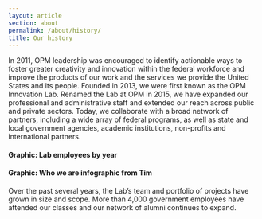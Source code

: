 ```yaml
---
layout: article
section: about
permalink: /about/history/
title: Our history
---
```


In 2011, OPM leadership was encouraged to identify actionable ways to foster greater creativity and innovation within the federal workforce and improve the products of our work and the services we provide the United States and its people. Founded in 2013, we were first known as the OPM Innovation Lab. Renamed the Lab at OPM in 2015, we have expanded our professional and administrative staff and extended our reach across public and private sectors. Today, we collaborate with a broad network of partners, including a wide array of federal programs, as well as state and local government agencies, academic institutions, non-profits and international partners.

#### Graphic: Lab employees by year

#### Graphic: Who we are infographic from Tim

Over the past several years, the Lab’s team and portfolio of projects have grown in size and scope. More than 4,000 government employees have attended our classes and our network of alumni continues to expand.


